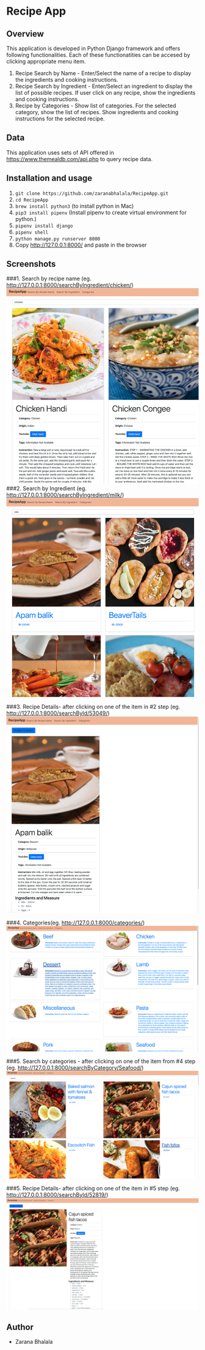 # Recipe App

## Overview 
This application is developed in Python Django framework and offers following functionalities. Each of these functionatities can be accesed by clicking appropriate menu item.

1. Recipe Search by Name - Enter/Select the name of a recipe to display the ingredients and cooking instructions.
2. Recipe Search by Ingredient - Enter/Select an ingredient to display the list of possible recipes. If user click on any recipe, show the ingredients and cooking instructions.
3. Recipe by Categories - Show list of categories. For the selected category, show the list of recipes. Show ingredients and cooking instructions for the selected recipe.

## Data
This application uses sets of API offered in https://www.themealdb.com/api.php to query recipe data.

## Installation and usage

1. `git clone https://github.com/zaranabhalala/RecipeApp.git`
2. `cd RecipeApp`
3. `brew install python3` (to install python in Mac)
4. `pip3 install pipenv`    (Install pipenv to create virtual environment for python.)
5. `pipenv install django`
6. `pipenv shell`
7. `python manage.py runserver 8000`
8. Copy http://127.0.0.1:8000/  and paste in the browser

## Screenshots
###1.  Search by recipe name (eg. http://127.0.0.1:8000/searchByIngredient/chicken/) </b>
![alt text](./img/searchByRecipeName.png)
###2.  Search by Ingredient (eg. http://127.0.0.1:8000/searchByIngredient/milk/)
![alt text](./img/searchByIngredients.png)
    
###3. Recipe Details- after clicking on one of the item in #2 step (eg. http://127.0.0.1:8000/searchById/53049/)
![alt text](./img/recipeDetails.png)

###4. Categories(eg. http://127.0.0.1:8000/categories/)
![alt text](./img/categories.png)
   
###5. Search by categories -  after clicking on one of the item from #4 step (eg. http://127.0.0.1:8000/searchByCategory/Seafood/)
![alt text](./img/searchByCategory.png)
   
###5. Recipe Details- after clicking on one of the item in #5 step (eg. http://127.0.0.1:8000/searchById/52819/)
![alt text](./img/recipeDetails2.png)
   


## Author
- Zarana Bhalala

